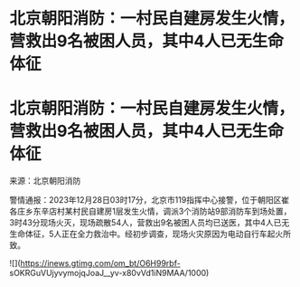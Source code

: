 # 北京朝阳消防：一村民自建房发生火情，营救出9名被困人员，其中4人已无生命体征

# 北京朝阳消防：一村民自建房发生火情，营救出9名被困人员，其中4人已无生命体征

来源：北京朝阳消防

警情通报：2023年12月28日03时17分，北京市119指挥中心接警，位于朝阳区崔各庄乡东辛店村某村民自建房1层发生火情，调派3个消防站9部消防车到场处置，3时43分现场火灭，现场疏散54人，营救出9名被困人员均已送医，其中4人已无生命体征，5人正在全力救治中。经初步调查，现场火灾原因为电动自行车起火所致。

![](https://inews.gtimg.com/om_bt/O6H99rbf-
sOKRGuVUjyvymojqJoaJ__yv-x80vVd1iN9MAA/1000)

